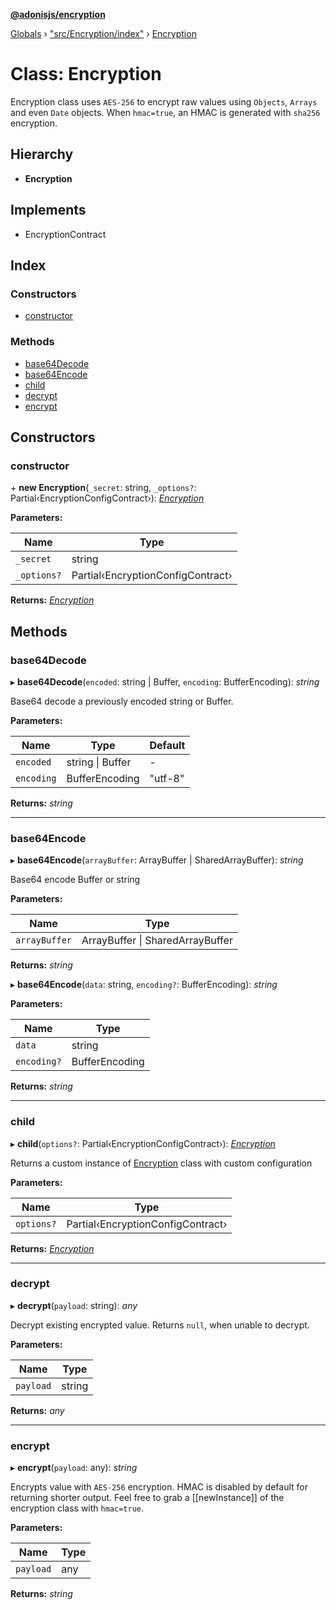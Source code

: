 **[@adonisjs/encryption](../README.md)**

[Globals](../globals.md) › ["src/Encryption/index"](../modules/_src_encryption_index_.md) › [Encryption](_src_encryption_index_.encryption.md)

# Class: Encryption

Encryption class uses `AES-256` to encrypt raw values using `Objects`,
`Arrays` and even `Date` objects. When `hmac=true`, an HMAC is
generated with `sha256` encryption.

## Hierarchy

* **Encryption**

## Implements

* EncryptionContract

## Index

### Constructors

* [constructor](_src_encryption_index_.encryption.md#constructor)

### Methods

* [base64Decode](_src_encryption_index_.encryption.md#base64decode)
* [base64Encode](_src_encryption_index_.encryption.md#base64encode)
* [child](_src_encryption_index_.encryption.md#child)
* [decrypt](_src_encryption_index_.encryption.md#decrypt)
* [encrypt](_src_encryption_index_.encryption.md#encrypt)

## Constructors

###  constructor

\+ **new Encryption**(`_secret`: string, `_options?`: Partial‹EncryptionConfigContract›): *[Encryption](_src_encryption_index_.encryption.md)*

**Parameters:**

Name | Type |
------ | ------ |
`_secret` | string |
`_options?` | Partial‹EncryptionConfigContract› |

**Returns:** *[Encryption](_src_encryption_index_.encryption.md)*

## Methods

###  base64Decode

▸ **base64Decode**(`encoded`: string | Buffer, `encoding`: BufferEncoding): *string*

Base64 decode a previously encoded string or Buffer.

**Parameters:**

Name | Type | Default |
------ | ------ | ------ |
`encoded` | string \| Buffer | - |
`encoding` | BufferEncoding | "utf-8" |

**Returns:** *string*

___

###  base64Encode

▸ **base64Encode**(`arrayBuffer`: ArrayBuffer | SharedArrayBuffer): *string*

Base64 encode Buffer or string

**Parameters:**

Name | Type |
------ | ------ |
`arrayBuffer` | ArrayBuffer \| SharedArrayBuffer |

**Returns:** *string*

▸ **base64Encode**(`data`: string, `encoding?`: BufferEncoding): *string*

**Parameters:**

Name | Type |
------ | ------ |
`data` | string |
`encoding?` | BufferEncoding |

**Returns:** *string*

___

###  child

▸ **child**(`options?`: Partial‹EncryptionConfigContract›): *[Encryption](_src_encryption_index_.encryption.md)*

Returns a custom instance of [Encryption](_src_encryption_index_.encryption.md) class with custom
configuration

**Parameters:**

Name | Type |
------ | ------ |
`options?` | Partial‹EncryptionConfigContract› |

**Returns:** *[Encryption](_src_encryption_index_.encryption.md)*

___

###  decrypt

▸ **decrypt**(`payload`: string): *any*

Decrypt existing encrypted value. Returns `null`, when unable to
decrypt.

**Parameters:**

Name | Type |
------ | ------ |
`payload` | string |

**Returns:** *any*

___

###  encrypt

▸ **encrypt**(`payload`: any): *string*

Encrypts value with `AES-256` encryption. HMAC is disabled by default for
returning shorter output. Feel free to grab a [[newInstance]] of the
encryption class with `hmac=true`.

**Parameters:**

Name | Type |
------ | ------ |
`payload` | any |

**Returns:** *string*